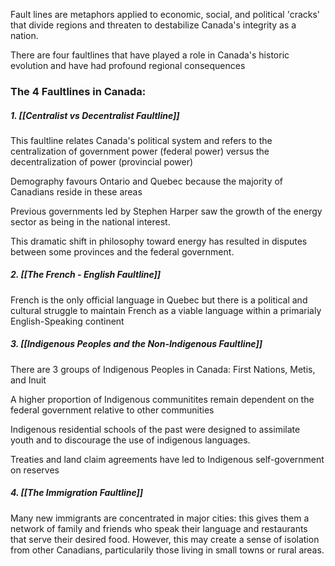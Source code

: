 Fault lines are metaphors applied to economic, social, and political 'cracks' that divide regions and threaten to destabilize Canada's integrity as a nation.

There are four faultlines that have played a role in Canada's historic evolution and have had profound regional consequences

### The 4 Faultlines in Canada:
##### 1. [[Centralist vs Decentralist Faultline]]
This faultline relates Canada's political system and refers to the centralization of government power (federal power) versus the decentralization of power (provincial power)

Demography favours Ontario and Quebec because the majority of Canadians reside in these areas

Previous governments led by Stephen Harper saw the growth of the energy sector as being in the national interest.

This dramatic shift in philosophy toward energy has resulted in disputes between some provinces and the federal government.

##### 2. [[The French - English Faultline]]
French is the only official language in Quebec but there is a political and cultural struggle to maintain French as a viable language within a primarialy English-Speaking continent

##### 3. [[Indigenous Peoples and the Non-Indigenous Faultline]]
There are 3 groups of Indigenous Peoples in Canada: First Nations, Metis, and Inuit

A higher proportion of Indigenous communitites remain dependent on the federal government relative to other communities

Indigenous residential schools of the past were designed to assimilate youth and to discourage the use of indigenous languages.

Treaties and land claim agreements have led to Indigenous self-government on reserves

##### 4. [[The Immigration Faultline]]
Many new immigrants are concentrated in major cities: this gives them a network of family and friends who speak their language and restaurants that serve their desired food. However, this may create a sense of isolation from other Canadians, particularily those living in small towns or rural areas.

